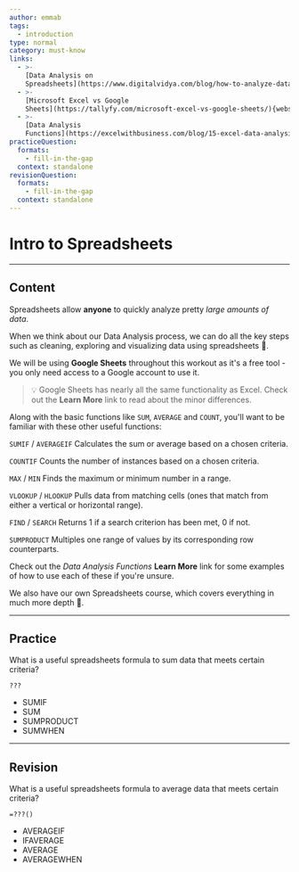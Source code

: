 ```yaml
---
author: emmab
tags:
  - introduction
type: normal
category: must-know
links:
  - >-
    [Data Analysis on
    Spreadsheets](https://www.digitalvidya.com/blog/how-to-analyze-data-in-excel/){website}
  - >-
    [Microsoft Excel vs Google
    Sheets](https://tallyfy.com/microsoft-excel-vs-google-sheets/){website}
  - >-
    [Data Analysis
    Functions](https://excelwithbusiness.com/blog/15-excel-data-analysis-functions-need/){website}
practiceQuestion:
  formats:
    - fill-in-the-gap
  context: standalone
revisionQuestion:
  formats:
    - fill-in-the-gap
  context: standalone
---
```


# Intro to Spreadsheets


---

## Content

Spreadsheets allow **anyone** to quickly analyze pretty *large amounts of data*.

When we think about our Data Analysis process, we can do all the key steps such as cleaning, exploring and visualizing data using spreadsheets 🎉.

We will be using **Google Sheets** throughout this workout as it's a free tool - you only need access to a Google account to use it.

> 💡 Google Sheets has nearly all the same functionality as Excel. Check out the **Learn More** link to read about the minor differences.

Along with the basic functions like `SUM`, `AVERAGE` and `COUNT`, you'll want to be familiar with these other useful functions:

`SUMIF` / `AVERAGEIF`
Calculates the sum or average based on a chosen criteria.

`COUNTIF`
Counts the number of instances based on a chosen criteria.

`MAX` / `MIN`
Finds the maximum or minimum number in a range.

`VLOOKUP` / `HLOOKUP`
Pulls data from matching cells (ones that match from either a vertical or horizontal range).

`FIND` / `SEARCH`
Returns 1 if a search criterion has been met, 0 if not.

`SUMPRODUCT`
Multiples one range of values by its corresponding row counterparts.

Check out the *Data Analysis Functions* **Learn More** link for some examples of how to use each of these if you're unsure.

We also have our own Spreadsheets course, which covers everything in much more depth 🔎. 


---

## Practice

What is a useful spreadsheets formula to sum data that meets certain criteria?

```plain-text
???
```

- SUMIF
- SUM
- SUMPRODUCT
- SUMWHEN


---

## Revision

What is a useful spreadsheets formula to average data that meets certain criteria?

```plain-text
=???()
```

- AVERAGEIF
- IFAVERAGE
- AVERAGE
- AVERAGEWHEN
